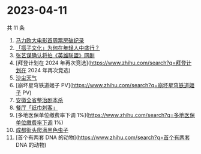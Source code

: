 # 2023-04-11

共 11 条

<!-- BEGIN -->
<!-- 最后更新时间 Tue Apr 11 2023 16:10:07 GMT+0800 (China Standard Time) -->

1. [马力欧大电影首周票房破纪录](https://www.zhihu.com/search?q=马力欧大电影首周票房破纪录)
1. [「搭子文化」为何在年轻人中盛行？](https://www.zhihu.com/search?q=「搭子文化」为何在年轻人中盛行？)
1. [张艺谋确认将拍《英雄联盟》网剧](https://www.zhihu.com/search?q=张艺谋确认将拍《英雄联盟》网剧)
1. [拜登计划在 2024 年再次竞选](https://www.zhihu.com/search?q=拜登计划在 2024
   年再次竞选)
1. [沙尘天气](https://www.zhihu.com/search?q=沙尘天气)
1. [崩坏星穹铁道姬子 PV](https://www.zhihu.com/search?q=崩坏星穹铁道姬子 PV)
1. [安徽全省整治剧本杀](https://www.zhihu.com/search?q=安徽全省整治剧本杀)
1. [餐厅「纸巾刺客」](https://www.zhihu.com/search?q=餐厅「纸巾刺客」)
1. [多地医保单位缴费率下调
   1%](https://www.zhihu.com/search?q=多地医保单位缴费率下调 1%)
1. [成都街头爬满黑色虫子](https://www.zhihu.com/search?q=成都街头爬满黑色虫子)
1. [首个有两套 DNA 的动物](https://www.zhihu.com/search?q=首个有两套 DNA 的动物)

<!-- END -->
